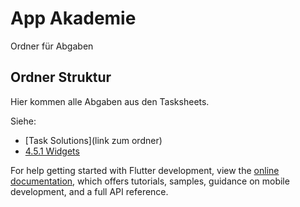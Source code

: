 # App Akademie

Ordner für Abgaben

## Ordner Struktur

Hier kommen alle Abgaben aus den Tasksheets.

Siehe:

- [Task Solutions](link zum ordner)
- [4.5.1 Widgets](https://github.com/markruzo/app_akademie/tree/main/lib/task_solutions/4_5_1)

For help getting started with Flutter development, view the
[online documentation](https://docs.flutter.dev/), which offers tutorials,
samples, guidance on mobile development, and a full API reference.
#
